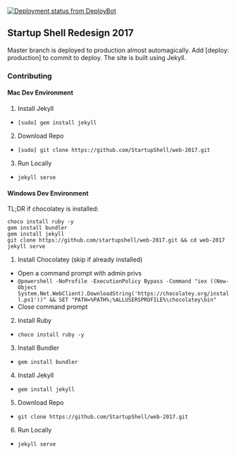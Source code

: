 [![Deployment status from DeployBot](https://startupshell.deploybot.com/badge/23779030056685/95569.svg)](http://deploybot.com)

## Startup Shell Redesign 2017

Master branch is deployed to production almost automagically. Add [deploy: production] to commit to deploy. The site is built using Jekyll.

### Contributing

#### Mac Dev Environment

1. Install Jekyll
  * `[sudo] gem install jekyll`
2. Download Repo
  * `[sudo] git clone https://github.com/StartupShell/web-2017.git`
3. Run Locally
  * `jekyll serve`

#### Windows Dev Environment

TL;DR if chocolatey is installed:
```
choco install ruby -y
gem install bundler
gem install jekyll
git clone https://github.com/startupshell/web-2017.git && cd web-2017
jekyll serve
```

1. Install Chocolatey (skip if already installed)
  * Open a command prompt with admin privs
  * `@powershell -NoProfile -ExecutionPolicy Bypass -Command "iex ((New-Object System.Net.WebClient).DownloadString('https://chocolatey.org/install.ps1'))" && SET "PATH=%PATH%;%ALLUSERSPROFILE%\chocolatey\bin"`
  * Close command prompt
2. Install Ruby
  * `choco install ruby -y`
3. Install Bundler
  * `gem install bundler`
4. Install Jekyll
  * `gem install jekyll`
5. Download Repo
  * `git clone https://github.com/StartupShell/web-2017.git`
6. Run Locally
  * `jekyll serve`
